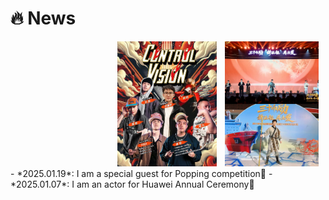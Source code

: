 # 🔥 News
<div class='paper-box'>
<div class="paper-box-image" style="display: flex; align-items: center; justify-content: center; gap: 10px;">
  <div style="flex: 1;">
       
  </div>
  <div style="flex: 1;">
    <img src="images/news.png" alt="News 1" style="height: 200px; width: auto;">
  </div>
  <div style="flex: 1;">
    <img src="images/news2.png" alt="News 2" style="height: 200px; width: auto;">
  </div>
</div>

<div class='paper-box-text' markdown="1">
- *2025.01.19*: I am a special guest for Popping competition🎉 
- *2025.01.07*: I am an actor for Huawei Annual Ceremony🎉 
</div>
</div>

